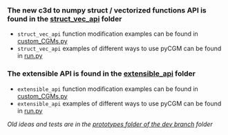 ### The new c3d to numpy struct / vectorized functions API is found in the [struct_vec_api](https://github.com/MattGonz/PyCGM_Prototypes/tree/main/struct_vec_api/) folder
* `struct_vec_api` function modification examples can be found in [custom_CGMs.py](https://github.com/MattGonz/PyCGM_Prototypes/blob/main/struct_vec_api/custom_CGMs.py)
* `struct_vec_api` examples of different ways to use pyCGM can be found in [run.py](https://github.com/MattGonz/PyCGM_Prototypes/blob/main/struct_vec_api/run.py)



### The extensible API is found in the [extensible_api](https://github.com/MattGonz/PyCGM_Prototypes/tree/main/extensible_api/) folder
* `extensible_api` function modification examples can be found in [custom_CGMs.py](https://github.com/MattGonz/PyCGM_Prototypes/blob/main/extensible_api/custom_CGMs.py)
* `extensible_api` examples of different ways to use pyCGM can be found in [run.py](https://github.com/MattGonz/PyCGM_Prototypes/blob/main/extensible_api/run.py)



<em>Old ideas and tests are in the [prototypes folder of the dev branch](https://github.com/MattGonz/PyCGM_Prototypes/tree/dev/prototypes) folder<em>


